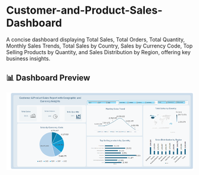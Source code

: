 # Customer-and-Product-Sales-Dashboard
A concise dashboard displaying Total Sales, Total Orders, Total Quantity, Monthly Sales Trends, Total Sales by Country, Sales by Currency Code, Top Selling Products by Quantity, and Sales Distribution by Region, offering key business insights.

## 📊 Dashboard Preview

![Dashboard Screenshot](https://github.com/sandyeissa43/Customer-and-Product-Sales-Dashboard/blob/main/Customer%20and%20Products%20sales1.png)
